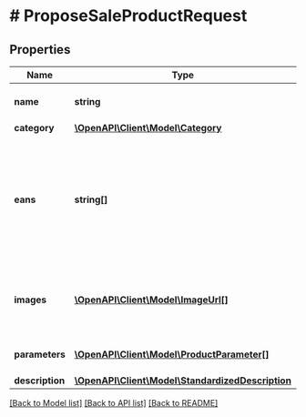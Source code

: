 # # ProposeSaleProductRequest

## Properties

Name | Type | Description | Notes
------------ | ------------- | ------------- | -------------
**name** | **string** | Suggested product name. | 
**category** | [**\OpenAPI\Client\Model\Category**](Category.md) |  | 
**eans** | **string[]** | A list of codes that identify this product. Currently this can include EAN, ISBN, and UPC identifier types. | [optional] 
**images** | [**\OpenAPI\Client\Model\ImageUrl[]**](ImageUrl.md) | List of product images. At least one image is required. | 
**parameters** | [**\OpenAPI\Client\Model\ProductParameter[]**](ProductParameter.md) | List of product parameters. | 
**description** | [**\OpenAPI\Client\Model\StandardizedDescription**](StandardizedDescription.md) |  | [optional] 

[[Back to Model list]](../../README.md#documentation-for-models) [[Back to API list]](../../README.md#documentation-for-api-endpoints) [[Back to README]](../../README.md)


